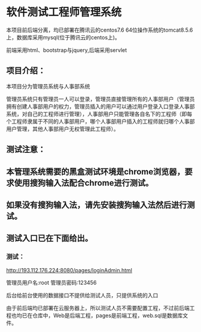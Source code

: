 # 软件测试工程师管理系统

本项目前后端分离，均已部署在腾讯云的centos7.6 64位操作系统的tomcat8.5.6上，数据库采用mysql(位于腾讯云的centos上)。

前端采用html、bootstrap与jquery,后端采用servlet

## 项目介绍：

本项目分为管理员系统与人事部系统

管理员系统只有管理员一人可以登录，管理员直接管理所有的人事部用户（管理员拥有创建人事部用户的权力，管理员插入的用户可以通过用户登录入口登录人事部系统，对自己的工程师进行管理），人事部用户只能管理各自名下的工程师（即每个工程师隶属于不同的人事部用户，哪个人事部用户插入的工程师就归哪个人事部用户管理，其他人事部用户无权管理此工程师）。



## 测试注意：

## 本管理系统需要的黑盒测试环境是chrome浏览器，要求使用搜狗输入法配合chrome进行测试。

## 如果没有搜狗输入法，请先安装搜狗输入法然后进行测试。

## 测试入口已在下面给出。

### 测试：

http://193.112.176.224:8080/pages/loginAdmin.html

管理员用户名:root 管理员密码:123456

后台给前台使用的数据接口不提供给测试人员，只提供系统的入口

由于前后端均已部署在云服务器上，所以测试人员不需要配置工程，不过前后端工程也均已在仓库中，Web是后端工程，pages是前端工程，web.sql是数据库文件。

